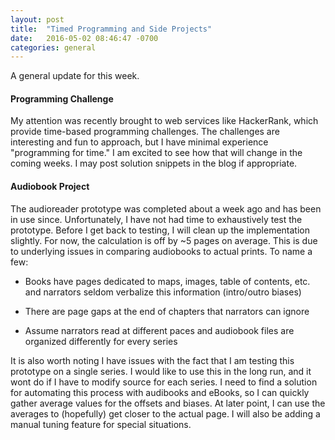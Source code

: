 ```yaml
---
layout: post
title:  "Timed Programming and Side Projects"
date:   2016-05-02 08:46:47 -0700
categories: general
---
```


A general update for this week.

#### Programming Challenge
My attention was recently brought to web services like HackerRank, which provide
time-based programming challenges. The challenges are interesting and fun to 
approach, but I have minimal experience "programming for time." I am excited to
see how that will change in the coming weeks. I may post solution snippets in
the blog if appropriate. 


#### Audiobook Project
The audioreader prototype was completed about a week ago and has been in use
since. Unfortunately, I have not had time to exhaustively test the prototype.
Before I get back to testing, I will clean up the implementation slightly. 
For now, the calculation is off by ~5 pages on average. This is due to 
underlying issues in comparing audiobooks to actual prints. To name a few:

+ Books have pages dedicated to maps, images, table of contents, etc. and 
narrators seldom verbalize this information (intro/outro biases)

+ There are page gaps at the end of chapters that narrators can ignore

+ Assume narrators read at different paces and audiobook files are 
organized differently for every series

It is also worth noting I have issues with the fact that I am testing this 
prototype on a single series. I would like to use this in the long run, and
it wont do if I have to modify source for each series. I need to find a 
solution for automating this process with audibooks and eBooks, so I can 
quickly gather average values for the offsets and biases. At later point,
I can use the averages to (hopefully) get closer to the actual page. I will
also be adding a manual tuning feature for special situations. 






